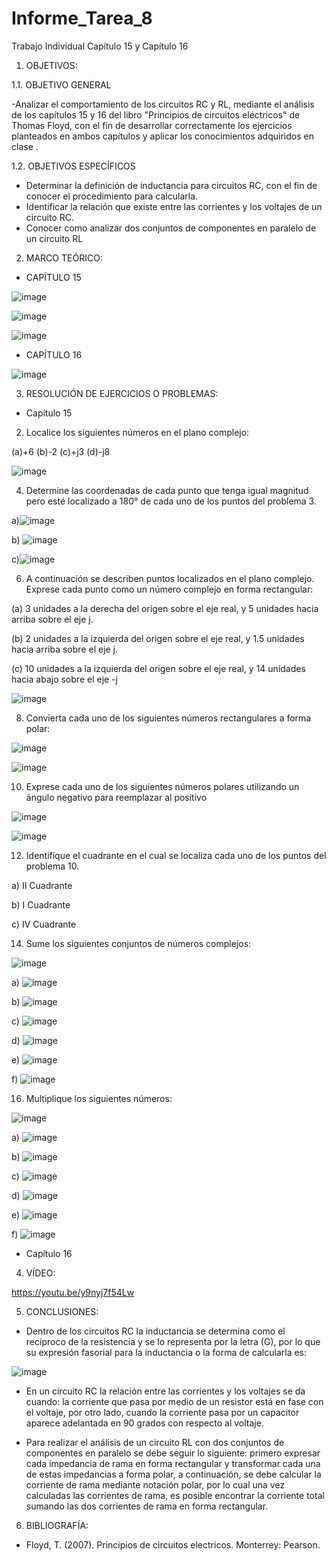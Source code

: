 # Informe_Tarea_8
Trabajo Individual Capítulo 15 y Capítulo 16

1. OBJETIVOS:

1.1. OBJETIVO GENERAL

-Analizar el comportamiento de los circuitos RC y RL, mediante el análisis de los capítulos 15 y 16 del libro "Principios de circuitos eléctricos" de Thomas Floyd, con el fin de desarrollar correctamente los ejercicios planteados en ambos capítulos y aplicar los conocimientos adquiridos en clase .

1.2. OBJETIVOS ESPECÍFICOS

- Determinar la definición de inductancia para circuitos RC, con el fin de conocer el procedimiento para calcularla.
- Identificar la relación que existe entre las corrientes y los voltajes de un circuito RC.
- Conocer como analizar dos conjuntos de componentes en paralelo de un circuito RL

2. MARCO TEÓRICO:

- CAPÍTULO 15

![image](https://user-images.githubusercontent.com/105623628/186721507-39d2bb29-c47d-4a38-ac70-0a7e85251fda.png)

![image](https://user-images.githubusercontent.com/105623628/186721634-68baeb73-fa82-4f61-981c-4c9d6331b5f5.png)

![image](https://user-images.githubusercontent.com/105623628/186721678-e33bdec3-0361-4c44-980f-4d49b4d501bd.png)

- CAPÍTULO 16

![image](https://user-images.githubusercontent.com/105623628/186721748-d22d0221-1f4e-439d-846e-6f4c45a1b9de.png)

3. RESOLUCIÓN DE EJERCICIOS O PROBLEMAS:

- Capítulo 15

2. Localice los siguientes números en el plano complejo:

(a)+6 (b)-2 (c)+j3 (d)-j8

![image](https://user-images.githubusercontent.com/105623628/186743448-aa121292-65cd-498c-a4fc-2000ef64607f.png)

4. Determine las coordenadas de cada punto que tenga igual magnitud pero esté localizado a 180° de cada uno de los puntos del problema 3.

a)![image](https://user-images.githubusercontent.com/105623628/186758225-5a9fb52c-e3e7-40e2-847a-5db92c7641d2.png)

b) ![image](https://user-images.githubusercontent.com/105623628/186758453-614d61cd-6ffb-4d39-964e-7e1958008c82.png)

c)![image](https://user-images.githubusercontent.com/105623628/186758541-f69a0912-b301-4cac-9fe2-9d6f429e185d.png)

6. A continuación se describen puntos localizados en el plano complejo. Exprese cada punto como un número complejo en forma rectangular:

(a) 3 unidades a la derecha del origen sobre el eje real, y 5 unidades hacia arriba sobre el eje j.

(b) 2 unidades a la izquierda del origen sobre el eje real, y 1.5 unidades hacia arriba sobre el eje j.

(c) 10 unidades a la izquierda del origen sobre el eje real, y 14 unidades hacia abajo sobre el eje -j

![image](https://user-images.githubusercontent.com/105623628/186759018-46540d1a-efe6-4cf8-b432-5b28411c1dca.png)

8. Convierta cada uno de los siguientes números rectangulares a forma polar:

![image](https://user-images.githubusercontent.com/105623628/186759084-16e323bd-c5e0-4413-bf07-25d8c022b845.png)

![image](https://user-images.githubusercontent.com/105623628/186759140-8ff1e795-56b1-4c98-875b-6bec479024bc.png)

10. Exprese cada uno de los siguientes números polares utilizando un ángulo negativo para reemplazar al
positivo

![image](https://user-images.githubusercontent.com/105623628/186759271-f5e7f5e6-a390-4ea0-9b51-a4e697a51e7e.png)

![image](https://user-images.githubusercontent.com/105623628/186759315-9d3e1901-b420-4d4b-a2af-c187851a72ee.png)

12. Identifique el cuadrante en el cual se localiza cada uno de los puntos del problema 10. 

a) II Cuadrante

b) I Cuadrante 

c) IV Cuadrante

14. Sume los siguientes conjuntos de números complejos:

![image](https://user-images.githubusercontent.com/105623628/186764648-e9940378-34eb-44cc-8e6d-a63795cbab2b.png)

a) ![image](https://user-images.githubusercontent.com/105623628/186762771-113cf018-dbb4-4cbd-9346-88519ea4289b.png)

b) ![image](https://user-images.githubusercontent.com/105623628/186762829-e52d3803-9298-41eb-b607-a1c42ccc4388.png)

c) ![image](https://user-images.githubusercontent.com/105623628/186762857-4a08d025-4cc6-4502-ac4d-5f36911f147e.png)

d) ![image](https://user-images.githubusercontent.com/105623628/186762907-f887e0e5-cac6-4ca7-9657-f4aaa09a03a0.png)

e) ![image](https://user-images.githubusercontent.com/105623628/186762949-fd2c7426-435d-446f-965c-06db0606b926.png)

f) ![image](https://user-images.githubusercontent.com/105623628/186763426-be189f23-c529-443d-b954-12bfc26ca3b5.png)

16. Multiplique los siguientes números:

![image](https://user-images.githubusercontent.com/105623628/186764485-f42ee78e-0ae5-45eb-967c-b84e4234937f.png)

a) ![image](https://user-images.githubusercontent.com/105623628/186764781-fbddd0c9-583b-44a7-9e36-8f4019ccff5b.png)

b) ![image](https://user-images.githubusercontent.com/105623628/186764801-3b0e6df2-aa86-4df1-b5c9-9d6196bb4525.png)

c) ![image](https://user-images.githubusercontent.com/105623628/186764832-894aaa11-1650-44e4-9b2f-d8e6823b9514.png)

d) ![image](https://user-images.githubusercontent.com/105623628/186764857-adadfc09-064c-4492-8b39-edb51505f51e.png)

e) ![image](https://user-images.githubusercontent.com/105623628/186764889-dc641686-4ff9-4d81-882c-2823612bb2c1.png)

f) ![image](https://user-images.githubusercontent.com/105623628/186764918-bb16c0cf-49ef-483f-b54e-a19fb766bbfd.png)



















- Capítulo 16

4. VÍDEO:

https://youtu.be/y9nyj7f54Lw

5. CONCLUSIONES:

- Dentro de los circuitos RC la inductancia se determina como el recíproco de la resistencia y se lo representa por la letra (G), por lo que su expresión fasorial para la inductancia o la forma de calcularla es:

![image](https://user-images.githubusercontent.com/105623628/186723345-5d7e8d03-a1a6-453c-85f6-89cb31644739.png)

- En un circuito RC la relación entre las corrientes y los voltajes se da cuando: la corriente que pasa por medio de un resistor está en fase con el voltaje, por otro lado, cuando la corriente pasa por un capacitor aparece adelantada en 90 grados con respecto al voltaje.

- Para realizar el análisis de un circuito RL con dos conjuntos de componentes en paralelo se debe seguir lo siguiente: primero expresar cada impedancia de rama en forma rectangular y transformar cada una de estas impedancias a forma polar, a continuación, se debe calcular la corriente de rama mediante notación polar, por lo cual una vez calculadas las corrientes de rama, es posible encontrar la corriente total sumando las dos corrientes de rama en forma rectangular.

6. BIBLIOGRAFÍA:

- Floyd, T. (2007). Principios de circuitos electricos. Monterrey: Pearson.




